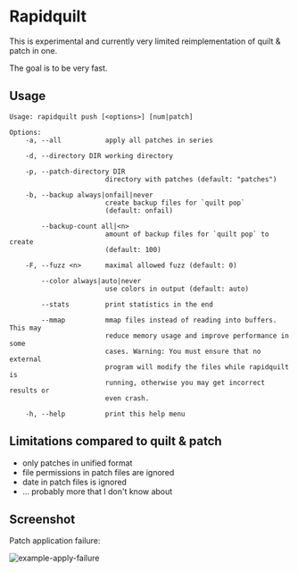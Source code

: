 # Rapidquilt

This is experimental and currently very limited reimplementation of quilt & patch in one.

The goal is to be very fast.


## Usage

    Usage: rapidquilt push [<options>] [num|patch]

    Options:
        -a, --all           apply all patches in series

        -d, --directory DIR working directory

        -p, --patch-directory DIR
                            directory with patches (default: "patches")

        -b, --backup always|onfail|never
                            create backup files for `quilt pop`
                            (default: onfail)

            --backup-count all|<n>
                            amount of backup files for `quilt pop` to create
                            (default: 100)

        -F, --fuzz <n>      maximal allowed fuzz (default: 0)

            --color always|auto|never
                            use colors in output (default: auto)

            --stats         print statistics in the end

            --mmap          mmap files instead of reading into buffers. This may
                            reduce memory usage and improve performance in some
                            cases. Warning: You must ensure that no external
                            program will modify the files while rapidquilt is
                            running, otherwise you may get incorrect results or
                            even crash.

        -h, --help          print this help menu


## Limitations compared to quilt & patch

* only patches in unified format
* file permissions in patch files are ignored
* date in patch files is ignored
* ... probably more that I don't know about

## Screenshot

Patch application failure:

![example-apply-failure](https://raw.githubusercontent.com/michalsrb/rapidquilt/master/doc/example-apply-failure.png "Example Apply Failure")
